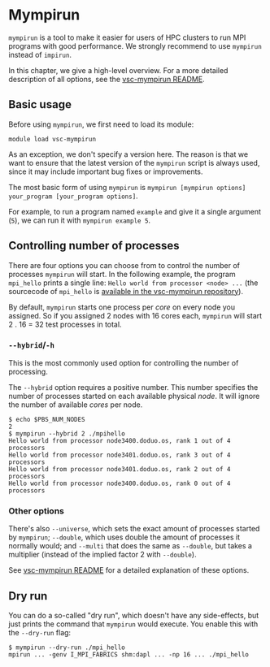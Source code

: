 # Mympirun

`mympirun` is a tool to make it easier for users of HPC clusters to run
MPI programs with good performance. We strongly recommend to use
`mympirun` instead of `impirun`.

In this chapter, we give a high-level overview. For a more detailed
description of all options, see the [vsc-mympirun
README](https://github.com/hpcugent/vsc-mympirun/blob/master/README.md).

## Basic usage

Before using `mympirun`, we first need to load its module:

```
module load vsc-mympirun
```

As an exception, we don't specify a version here. The reason is that we
want to ensure that the latest version of the `mympirun` script is
always used, since it may include important bug fixes or improvements.

The most basic form of using `mympirun` is
`mympirun [mympirun options] your_program [your_program options]`.

For example, to run a program named `example` and give it a single
argument (`5`), we can run it with `mympirun example 5`.

## Controlling number of processes

There are four options you can choose from to control the number of
processes `mympirun` will start. In the following example, the program
`mpi_hello` prints a single line:
`Hello world from processor <node> ...` (the sourcecode of `mpi_hello`
is [available in the vsc-mympirun
repository](https://github.com/hpcugent/vsc-mympirun/blob/master/testscripts/mpi_helloworld.c)).

By default, `mympirun` starts one process per *core* on every node you
assigned. So if you assigned 2 nodes with 16 cores each, `mympirun` will
start 2 . 16 = 32 test processes in total.

### `--hybrid`/`-h`

This is the most commonly used option for controlling the number of
processing.

The `--hybrid` option requires a positive number. This number specifies
the number of processes started on each available physical *node*. It
will ignore the number of available *cores* per node.

```
$ echo $PBS_NUM_NODES
2
$ mympirun --hybrid 2 ./mpihello
Hello world from processor node3400.doduo.os, rank 1 out of 4 processors 
Hello world from processor node3401.doduo.os, rank 3 out of 4 processors 
Hello world from processor node3401.doduo.os, rank 2 out of 4 processors 
Hello world from processor node3400.doduo.os, rank 0 out of 4 processors
```

### Other options

There's also `--universe`, which sets the exact amount of processes
started by `mympirun`; `--double`, which uses double the amount of
processes it normally would; and `--multi` that does the same as
`--double`, but takes a multiplier (instead of the implied factor 2 with
`--double`).

See [vsc-mympirun
README](https://github.com/hpcugent/vsc-mympirun/blob/master/README.md)
for a detailed explanation of these options.

## Dry run

You can do a so-called "dry run", which doesn't have any side-effects,
but just prints the command that `mympirun` would execute. You enable
this with the `--dry-run` flag:

```
$ mympirun --dry-run ./mpi_hello
mpirun ... -genv I_MPI_FABRICS shm:dapl ... -np 16 ... ./mpi_hello
```
